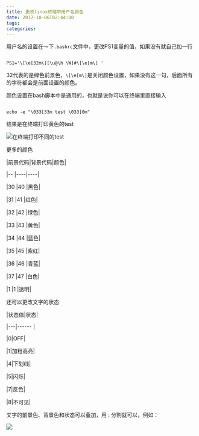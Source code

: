 ```yaml
---
title: 更改linux终端中用户名颜色
date: 2017-10-06T02:44:00
tags:
categories:
---
```


用户名的设置在～下`.bashrc`文件中，更改PS1变量的值，如果没有就自己加一行
```
PS1='\[\e[32m\][\u@\h \W]#\[\e[m\] '
```

32代表的是绿色前景色，`\[\e[m\]`是关闭颜色设置，如果没有这一句，后面所有的字符都会是前面设置的颜色。

颜色设置在bash脚本中是通用的，也就是说你可以在终端里直接输入
```
echo -e "\033[33m test \033[0m"
```
结果是在终端打印黄色的test
![在终端打印不同的test](http://osxdn70ll.bkt.clouddn.com/17-10-6/35170745.jpg)

更多的颜色

|前景代码|背景代码|颜色|
|--  |----|----|
|30  |40  |黑色|
|31  |41  |红色|
|32  |42  |绿色|
|33  |43  |黄色|
|34  |44  |蓝色|
|35  |45  |紫红|
|36  |46  |青蓝|
|37  |47  |白色|
|1   |1   |透明|


还可以更改文字的状态

|状态值|状态|
|---|------ |
|0|OFF|
|1|加粗高亮|
|4|下划线|
|5|闪烁|
|7|反色|
|8|不可见|


文字的前景色、背景色和状态可以叠加，用`；`分割就可以，例如：

![](http://osxdn70ll.bkt.clouddn.com/17-10-6/49339602.jpg)
    